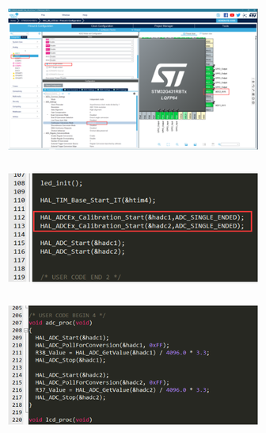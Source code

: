![截图](11b745da53bcea9e0c321c81222527b0.png)

<br/>

![截图](42451e041860561411b453d34a69a933.png)

<br/>

![截图](646ab9e4e6b269ade798a142f18e3f51.png)